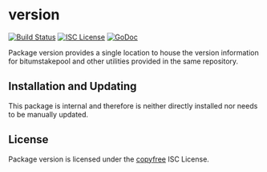 version
=======

[![Build Status](http://img.shields.io/travis/bitum/bitumstakepool.svg)](https://travis-ci.org/bitum/bitumstakepool)
[![ISC License](http://img.shields.io/badge/license-ISC-blue.svg)](http://copyfree.org)
[![GoDoc](http://img.shields.io/badge/godoc-reference-blue.svg)](http://godoc.org/github.com/bitum-project/bitumstakepool/internal/version)

Package version provides a single location to house the version information for
bitumstakepool and other utilities provided in the same repository.

## Installation and Updating

This package is internal and therefore is neither directly installed nor needs
to be manually updated.

## License

Package version is licensed under the [copyfree](http://copyfree.org) ISC
License.
